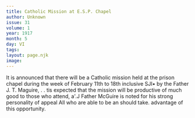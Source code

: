 ```yaml
---
title: Catholic Mission at E.S.P. Chapel
author: Unknown
issue: 31
volume: 1
year: 1917
month: 5
day: VI
tags:
layout: page.njk
image:
---
```

 It is announced that there will be a Catholic mission held at the prison chapel during   the week of February 11th to 18th inclusive   SJI•   by the Father J. T. Maguire, . . tis expected that the mission will be productive of   much good to those who attend, a'.J Father McGuire is noted for his strong personality   of appeal All who are able to be   an should take. advantage of this opportunity.   
